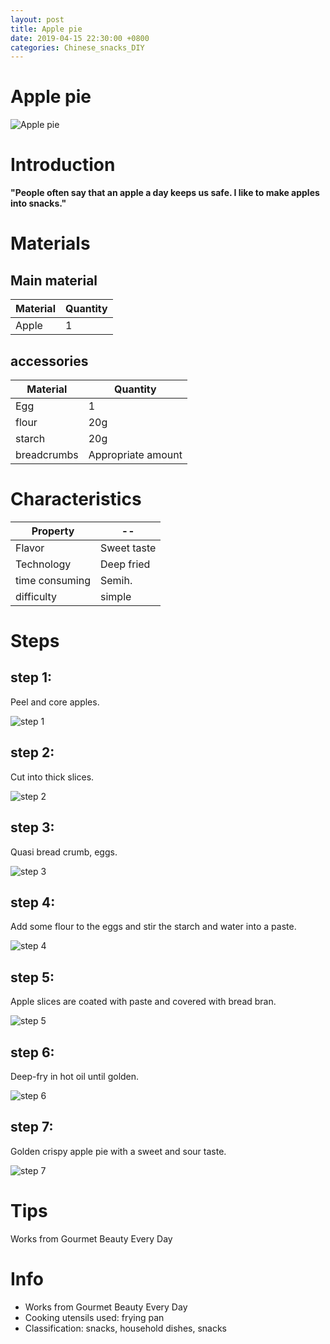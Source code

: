 ```yaml
---
layout: post
title: Apple pie
date: 2019-04-15 22:30:00 +0800
categories: Chinese_snacks_DIY
---
```


# Apple pie

![Apple pie]({{site.baseurl}}/img/420902/420902.jpg)

# Introduction

**"People often say that an apple a day keeps us safe. I like to make apples into snacks."**

# Materials


## Main material

Material|Quantity
--|--
Apple|1

## accessories

Material|Quantity
--|--
Egg|1
flour|20g
starch|20g
breadcrumbs|Appropriate amount

# Characteristics

Property|--
--|--
Flavor|Sweet taste
Technology|Deep fried
time consuming|Semih.
difficulty|simple

# Steps

## step 1:

Peel and core apples.

![step 1]({{site.baseurl}}/img/420902/1.jpg)

## step 2:

Cut into thick slices.

![step 2]({{site.baseurl}}/img/420902/2.jpg)

## step 3:

Quasi bread crumb, eggs.

![step 3]({{site.baseurl}}/img/420902/3.jpg)

## step 4:

Add some flour to the eggs and stir the starch and water into a paste.

![step 4]({{site.baseurl}}/img/420902/4.jpg)

## step 5:

Apple slices are coated with paste and covered with bread bran.

![step 5]({{site.baseurl}}/img/420902/5.jpg)

## step 6:

Deep-fry in hot oil until golden.

![step 6]({{site.baseurl}}/img/420902/6.jpg)

## step 7:

Golden crispy apple pie with a sweet and sour taste.

![step 7]({{site.baseurl}}/img/420902/7.jpg)

# Tips

Works from Gourmet Beauty Every Day

# Info

- Works from Gourmet Beauty Every Day
- Cooking utensils used: frying pan
- Classification: snacks, household dishes, snacks
